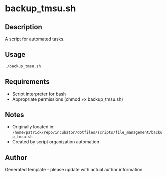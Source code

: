 # backup_tmsu.sh

## Description
A script for automated tasks.

## Usage
```bash
./backup_tmsu.sh
```

## Requirements
- Script interpreter for bash
- Appropriate permissions (chmod +x backup_tmsu.sh)

## Notes
- Originally located in: `/home/patrick/repo/incubator/dotfiles/scripts/file_management/backup_tmsu.sh`
- Created by script organization automation

## Author
Generated template - please update with actual author information
